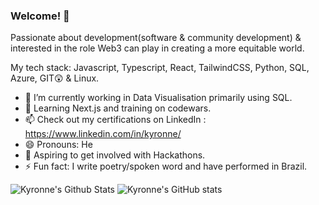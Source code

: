 ### Welcome! 👋

Passionate about development(software & community development) & interested in the role Web3 can play in creating a more equitable world.

My tech stack: Javascript, Typescript, React, TailwindCSS, Python, SQL, Azure, GIT😲 & Linux.

- 🔭 I’m currently working in Data Visualisation primarily using SQL.
- 🌱 Learning Next.js and training on codewars. 
- 📫 Check out my certifications on LinkedIn : https://www.linkedin.com/in/kyronne/
- 😄 Pronouns: He
- 🧭 Aspiring to get involved with Hackathons.
- ⚡ Fun fact: I write poetry/spoken word and have performed in Brazil.




![Kyronne's Github Stats](https://github-readme-stats.vercel.app/api/top-langs/?username=kyronne&layout=compact&hide_border=false&theme=darcula&bg_color=00000000&langs_count=6)
![Kyronne's GitHub stats](https://github-readme-stats.vercel.app/api?username=kyronne&count_private=true&layout=compact&hide_border=false&theme=darcula&bg_color=00000000)
